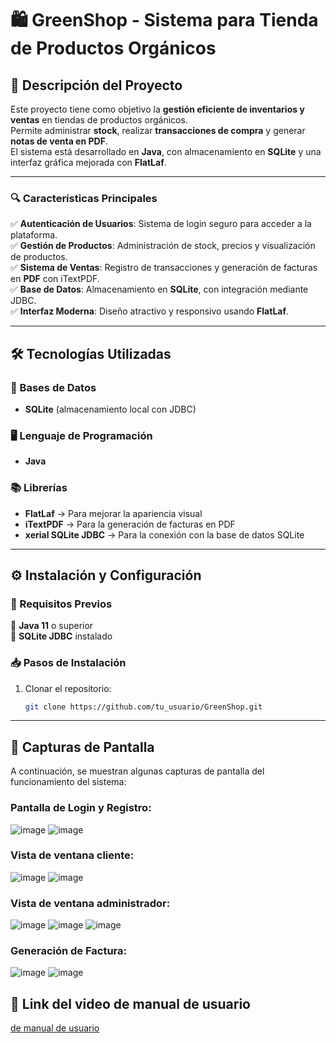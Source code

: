 # 🛍️ GreenShop - Sistema para Tienda de Productos Orgánicos  

## 🔗 Descripción del Proyecto  
Este proyecto tiene como objetivo la **gestión eficiente de inventarios y ventas** en tiendas de productos orgánicos.  
Permite administrar **stock**, realizar **transacciones de compra** y generar **notas de venta en PDF**.  
El sistema está desarrollado en **Java**, con almacenamiento en **SQLite** y una interfaz gráfica mejorada con **FlatLaf**.  

---

### 🔍 Características Principales  
✅ **Autenticación de Usuarios**: Sistema de login seguro para acceder a la plataforma.  
✅ **Gestión de Productos**: Administración de stock, precios y visualización de productos.  
✅ **Sistema de Ventas**: Registro de transacciones y generación de facturas en **PDF** con iTextPDF.  
✅ **Base de Datos**: Almacenamiento en **SQLite**, con integración mediante JDBC.  
✅ **Interfaz Moderna**: Diseño atractivo y responsivo usando **FlatLaf**.  

---

## 🛠️ Tecnologías Utilizadas  

### 📌 Bases de Datos  
- **SQLite** (almacenamiento local con JDBC)  

### 🖥️ Lenguaje de Programación  
- **Java**  

### 📚 Librerías  
- **FlatLaf** → Para mejorar la apariencia visual  
- **iTextPDF** → Para la generación de facturas en PDF  
- **xerial SQLite JDBC** → Para la conexión con la base de datos SQLite  

---

## ⚙️ Instalación y Configuración  

### 📌 Requisitos Previos  
🔹 **Java 11** o superior  
🔹 **SQLite JDBC** instalado  

### 📥 Pasos de Instalación  
1. Clonar el repositorio:  
   ```bash
   git clone https://github.com/tu_usuario/GreenShop.git
---
## 📸 Capturas de Pantalla
A continuación, se muestran algunas capturas de pantalla del funcionamiento del sistema:
### Pantalla de Login y Registro:
![image](https://github.com/user-attachments/assets/edbd61aa-6d4b-492a-bb21-83cf411d3537)
![image](https://github.com/user-attachments/assets/9935e155-711c-462e-bb96-6320cb24125c)
### Vista de ventana cliente:
![image](https://github.com/user-attachments/assets/f9602869-4741-4089-b0df-6a533fa19e03)
![image](https://github.com/user-attachments/assets/98bbb4bd-7e6e-462b-849c-30d1da18dec0)
### Vista de ventana administrador:
![image](https://github.com/user-attachments/assets/3e4bb52b-ccfa-441b-9686-e06d5555bc0a)
![image](https://github.com/user-attachments/assets/30217cd1-2b8c-456b-9987-4ed09d4af511)
![image](https://github.com/user-attachments/assets/c5c72f35-011a-4fc9-b9cf-0839a4b36b35)
### Generación de Factura:
![image](https://github.com/user-attachments/assets/68b97320-56f1-47bb-aa06-5e7469a93e8c)
![image](https://github.com/user-attachments/assets/99220680-e657-493a-972d-2d81ccc477e8)

## 📸 Link del video de manual de usuario
[de manual de usuario](https://youtu.be/m5VQHITDiEo) 

